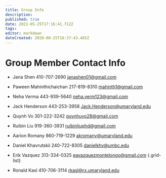 ```yaml
---
title: Group Info
description: 
published: true
date: 2021-05-25T17:16:41.712Z
tags: 
editor: markdown
dateCreated: 2020-08-25T16:37:43.465Z
---
```


# Group Member Contact Info
- Jana Shen   410-707-2690   janashen01@gmail.com
- Paween Mahinthichaichan	217-819-8310	mahinth1@gmail.com
- Neha Verma	443-939-5640  neha.verm123@gmail.com
- Jack Henderson	443-253-3958  Jack.Henderson@umaryland.edu
- Quynh Vo	301-222-3242	quynhuvo28@gmail.com
- Ruibin Liu 919-360-3931 ruibinliuphd@gmail.com
- Aarion Romany 860-719-1229 akromany@umaryland.edu
- Daniel Khavrutskii  240-722-8305   danielkhv@umbc.edu
- Erik Vazquez 313-334-0325 eavazquezmontelongo@gmail.com
{.grid-list}

- Ronald Kasl 410-706-3114 rkasl@rx.umaryland.edu